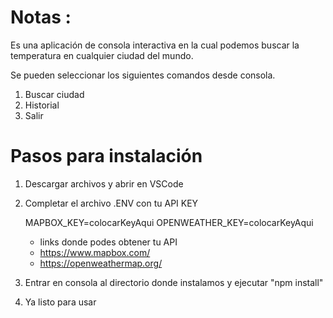 # Notas :

Es una aplicación de consola interactiva en la cual podemos buscar la temperatura en cualquier ciudad del mundo.

Se pueden seleccionar los siguientes comandos desde consola.

1. Buscar ciudad
2. Historial
3. Salir

# Pasos para instalación

1. Descargar archivos y abrir en VSCode
2. Completar el archivo .ENV con tu API KEY

   MAPBOX_KEY=colocarKeyAqui
   OPENWEATHER_KEY=colocarKeyAqui

   - links donde podes obtener tu API
   - https://www.mapbox.com/
   - https://openweathermap.org/

3. Entrar en consola al directorio donde instalamos y ejecutar "npm install"
4. Ya listo para usar

